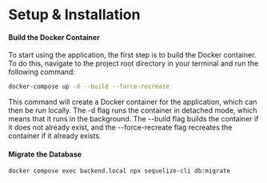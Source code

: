 # Setup & Installation

#### Build the Docker Container
To start using the application, the first step is to build the Docker container. To do this, navigate to the project root directory in your terminal and run the following command:

```bash
docker-compose up -d --build --force-recreate
```

This command will create a Docker container for the application, which can then be run locally. The -d flag runs the container in detached mode, which means that it runs in the background. The --build flag builds the container if it does not already exist, and the --force-recreate flag recreates the container if it already exists.


#### Migrate the Database
```bash
docker compose exec backend.local npx sequelize-cli db:migrate
```
